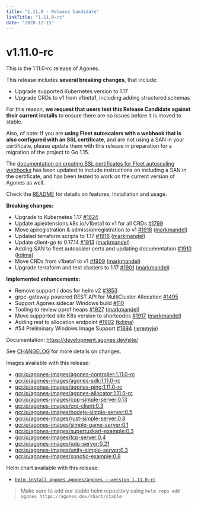 ```yaml
---
title: "1.11.0 - Release Candidate"
linkTitle: "1.11.0-rc"
date: "2020-12-15"
---
```


# v1.11.0-rc

This is the 1.11.0-rc release of Agones.

This release includes **several breaking changes**, that include:

* Upgrade supported Kubernetes version to 1.17
* Upgrade CRDs to v1 from v1beta1, including adding structured schemas

For this reason, **we request that users test this Release Candidate against their current installs** to ensure 
there are no issues before it is moved to stable.

Also, of note: If you are **using Fleet autoscalers with a webhook that is also configured with an SSL certificate**,
and are not using a SAN in your certificate, please update them with this release in preparation for a migration of the
project to Go 1.15.

The [documentation on creating SSL certificates for Fleet autoscaling webhooks](https://agones.dev/site/docs/getting-started/create-webhook-fleetautoscaler/#chapter-2-configuring-https-fleetautoscaler-webhook-with-ca-bundle)
has been updated to include instructions on including a SAN in the certificate, and has been tested to work on the
current version of Agones as well.

Check the <a href="https://github.com/googleforgames/agones/tree/release-1.11.0-rc" data-proofer-ignore>README</a> for details on features, installation and usage.

**Breaking changes:**

- Upgrade to Kubernetes 1.17 [\#1824](https://github.com/googleforgames/agones/issues/1824)
- Update apiextensions.k8s.io/v1beta1 to v1 for all CRDs [\#1799](https://github.com/googleforgames/agones/issues/1799)
- Move apiregistration & admissionregistration to v1 [\#1918](https://github.com/googleforgames/agones/pull/1918) ([markmandel](https://github.com/markmandel))
- Updated terraform scripts to 1.17 [\#1916](https://github.com/googleforgames/agones/pull/1916) ([markmandel](https://github.com/markmandel))
- Update client-go to 0.17.14 [\#1913](https://github.com/googleforgames/agones/pull/1913) ([markmandel](https://github.com/markmandel))
- Adding SAN to fleet autoscaler certs and updating documentation [\#1910](https://github.com/googleforgames/agones/pull/1910) ([kdima](https://github.com/kdima))
- Move CRDs from v1beta1 to v1 [\#1909](https://github.com/googleforgames/agones/pull/1909) ([markmandel](https://github.com/markmandel))
- Upgrade terraform and test clusters to 1.17 [\#1901](https://github.com/googleforgames/agones/pull/1901) ([markmandel](https://github.com/markmandel))

**Implemented enhancements:**

- Remove support / docs for helm v2 [\#1853](https://github.com/googleforgames/agones/issues/1853)
- grpc-gateway powered REST API for MultiCluster Allocation [\#1495](https://github.com/googleforgames/agones/issues/1495)
- Support Agones sidecar Windows build [\#110](https://github.com/googleforgames/agones/issues/110)
- Tooling to review pprof heaps [\#1927](https://github.com/googleforgames/agones/pull/1927) ([markmandel](https://github.com/markmandel))
- Move supported site K8s version to shortcodes [\#1917](https://github.com/googleforgames/agones/pull/1917) ([markmandel](https://github.com/markmandel))
- Adding rest to allocation endpoint [\#1902](https://github.com/googleforgames/agones/pull/1902) ([kdima](https://github.com/kdima))
- \#54 Preliminary Windows Image Support [\#1894](https://github.com/googleforgames/agones/pull/1894) ([jeremyje](https://github.com/jeremyje))

Documentation: https://development.agones.dev/site/

See <a href="https://github.com/googleforgames/agones/blob/release-1.11.0-rc/CHANGELOG.md" data-proofer-ignore>CHANGELOG</a> for more details on changes.

Images available with this release:

- [gcr.io/agones-images/agones-controller:1.11.0-rc](https://gcr.io/agones-images/agones-controller:1.11.0-rc)
- [gcr.io/agones-images/agones-sdk:1.11.0-rc](https://gcr.io/agones-images/agones-sdk:1.11.0-rc)
- [gcr.io/agones-images/agones-ping:1.11.0-rc](https://gcr.io/agones-images/agones-ping:1.11.0-rc)
- [gcr.io/agones-images/agones-allocator:1.11.0-rc](https://gcr.io/agones-images/agones-allocator:1.11.0-rc)
- [gcr.io/agones-images/cpp-simple-server:0.13](https://gcr.io/agones-images/cpp-simple-server:0.13)
- [gcr.io/agones-images/crd-client:0.3](https://gcr.io/agones-images/crd-client:0.3)
- [gcr.io/agones-images/nodejs-simple-server:0.5](https://gcr.io/agones-images/nodejs-simple-server:0.5)
- [gcr.io/agones-images/rust-simple-server:0.8](https://gcr.io/agones-images/rust-simple-server:0.8)
- [gcr.io/agones-images/simple-game-server:0.1](https://gcr.io/agones-images/simple-game-server:0.1)
- [gcr.io/agones-images/supertuxkart-example:0.3](https://gcr.io/agones-images/supertuxkart-example:0.3)
- [gcr.io/agones-images/tcp-server:0.4](https://gcr.io/agones-images/tcp-server:0.4)
- [gcr.io/agones-images/udp-server:0.21](https://gcr.io/agones-images/udp-server:0.21)
- [gcr.io/agones-images/unity-simple-server:0.3](https://gcr.io/agones-images/unity-simple-server:0.3)
- [gcr.io/agones-images/xonotic-example:0.8](https://gcr.io/agones-images/xonotic-example:0.8)

Helm chart available with this release:

- <a href="https://agones.dev/chart/stable/agones-1.11.0-rc.tgz" data-proofer-ignore>
  <code>helm install agones agones/agones --version 1.11.0-rc</code></a>

> Make sure to add our stable helm repository using `helm repo add agones https://agones.dev/chart/stable`
